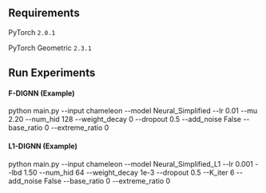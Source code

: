 ## Requirements

PyTorch `2.0.1`

PyTorch Geometric `2.3.1`


## Run Experiments

#### F-DIGNN (Example)

python main.py --input chameleon --model Neural_Simplified --lr 0.01 --mu 2.20 --num_hid 128 --weight_decay 0 --dropout 0.5 --add_noise False --base_ratio 0 --extreme_ratio 0


#### L1-DIGNN (Example)

python main.py --input chameleon --model Neural_Simplified_L1 --lr 0.001 --lbd 1.50 --num_hid 64 --weight_decay 1e-3 --dropout 0.5 --K_iter 6 --add_noise False --base_ratio 0 --extreme_ratio 0
